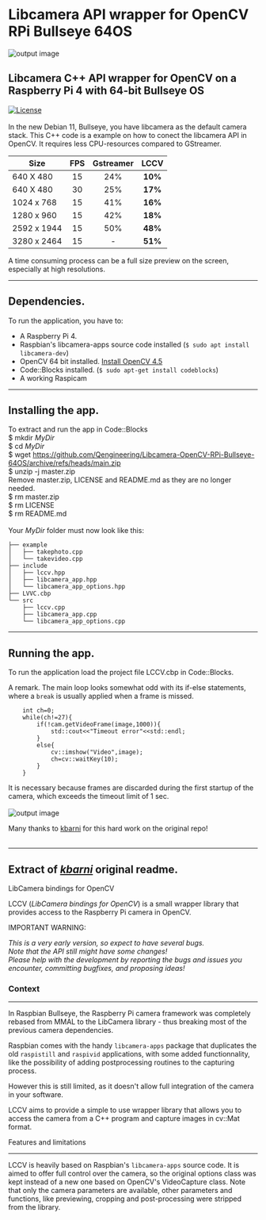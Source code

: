 # Libcamera API wrapper for OpenCV RPi Bullseye 64OS
![output image]( https://qengineering.eu/images/CameraWall.webp )<br/>
## Libcamera C++ API wrapper for OpenCV on a Raspberry Pi 4 with 64-bit Bullseye OS
[![License](https://img.shields.io/badge/License-BSD%203--Clause-blue.svg)](https://opensource.org/licenses/BSD-3-Clause)<br/><br/>
In the new Debian 11, Bullseye, you have libcamera as the default camera stack. This C++ code is a example on how to conect the libcamera API in OpenCV. It requires less CPU-resources compared to GStreamer.<br/>

| Size | FPS | Gstreamer | LCCV |
| ---- | :-----:  | :-----:  | :-----:  |
| 640 X 480 | 15 | 24% | **10%** |
| 640 X 480 | 30 | 25% | **17%** |
| 1024 x 768 | 15 | 41% | **16%** |
| 1280 x 960 | 15 | 42% | **18%** |
| 2592 x 1944 | 15 | 50% | **48%** |
| 3280 x 2464 | 15 |  - | **51%** |

A time consuming process can be a full size preview on the screen, especially at high resolutions.

------------

## Dependencies.<br/>
To run the application, you have to:
- A Raspberry Pi 4. 
- Raspbian's libcamera-apps source code installed (```$ sudo apt install libcamera-dev```)
- OpenCV 64 bit installed. [Install OpenCV 4.5](https://qengineering.eu/install-opencv-4.5-on-raspberry-64-os.html) <br/>
- Code::Blocks installed. (```$ sudo apt-get install codeblocks```)
- A working Raspicam

------------

## Installing the app.
To extract and run the app in Code::Blocks <br/>
$ mkdir *MyDir* <br/>
$ cd *MyDir* <br/>
$ wget https://github.com/Qengineering/Libcamera-OpenCV-RPi-Bullseye-64OS/archive/refs/heads/main.zip <br/>
$ unzip -j master.zip <br/>
Remove master.zip, LICENSE and README.md as they are no longer needed. <br/> 
$ rm master.zip <br/>
$ rm LICENSE <br/>
$ rm README.md <br/> <br/>
Your *MyDir* folder must now look like this: <br/> 
```
├── example
│   ├── takephoto.cpp
│   └── takevideo.cpp 
├── include
│   ├── lccv.hpp
│   ├── libcamera_app.hpp
│   └── libcamera_app_options.hpp
├── LVVC.cbp
└── src 
    ├── lccv.cpp
    ├── libcamera_app.cpp 
    └── libcamera_app_options.cpp 
```

------------

## Running the app.
To run the application load the project file LCCV.cbp in Code::Blocks.<br/> 

A remark. The main loop looks somewhat odd with its if-else statements, where a `break` is usually applied when a frame is missed.<br/>
```
    int ch=0;
    while(ch!=27){
        if(!cam.getVideoFrame(image,1000)){
            std::cout<<"Timeout error"<<std::endl;
        }
        else{
            cv::imshow("Video",image);
            ch=cv::waitKey(10);
        }
    }
```
It is necessary because frames are discarded during the first startup of the camera, which exceeds the timeout limit of 1 sec.<br/><br/>
![output image]( https://qengineering.eu/images/LCCVtime.png )<br/>

Many thanks to [kbarni](https://github.com/kbarni) for this hard work on the original repo!<br/><br/>

------------

## Extract of [_kbarni_](https://github.com/kbarni) original readme.

LibCamera bindings for OpenCV

LCCV (*LibCamera bindings for OpenCV*) is a small wrapper library that provides access to the Raspberry Pi camera in OpenCV.

IMPORTANT WARNING: 

*This is a very early version, so expect to have several bugs.*<br/>
*Note that the API still might have some changes!*<br/>
*Please help with the development by reporting the bugs and issues you encounter, committing bugfixes, and proposing ideas!*<br/>

### Context

-------

In Raspbian Bullseye, the Raspberry Pi camera framework was completely rebased from MMAL to the LibCamera library - thus breaking most of the previous camera dependencies.

Raspbian comes with the handy `libcamera-apps` package that duplicates the old `raspistill` and `raspivid` applications, with some added functionnality, like the possibility of adding postprocessing routines to the capturing process.

However this is still limited, as it doesn't allow full integration of the camera in your software.

LCCV aims to provide a simple to use wrapper library that allows you to access the camera from a C++ program and capture images in cv::Mat format.

Features and limitations

------------------------

LCCV is heavily based on Raspbian's `libcamera-apps` source code. It is aimed to offer full control over the camera, so the original options class was kept instead of a new one based on OpenCV's VideoCapture class. Note that only the camera parameters are available, other parameters and functions, like previewing, cropping and post-processing were stripped from the library.
